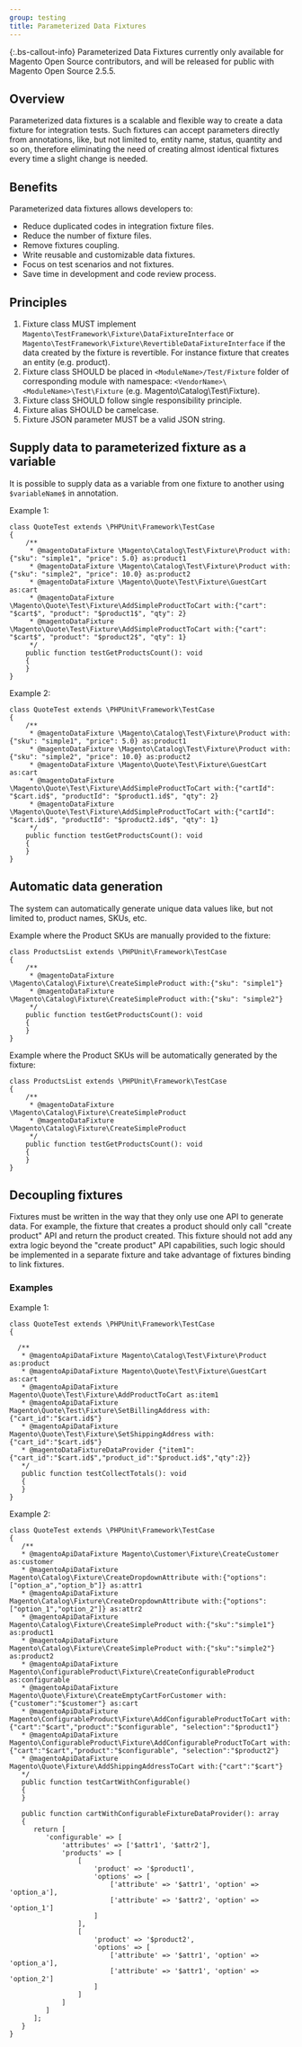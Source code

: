 ```yaml
---
group: testing
title: Parameterized Data Fixtures
---
```


{:.bs-callout-info}
Parameterized Data Fixtures currently only available for Magento Open Source contributors, and will be released for public with Magento Open Source 2.5.5.

## Overview

Parameterized data fixtures is a scalable and flexible way to create a data fixture for integration tests. Such fixtures can accept parameters directly from annotations, like, but not limited to, entity name, status, quantity and so on,
therefore eliminating the need of creating almost identical fixtures every time a slight change is needed.

## Benefits

Parameterized data fixtures allows developers to:

-  Reduce duplicated codes in integration fixture files.
-  Reduce the number of fixture files.
-  Remove fixtures coupling.
-  Write reusable and customizable data fixtures.
-  Focus on test scenarios and not fixtures.
-  Save time in development and code review process.

## Principles

1. Fixture class MUST implement `Magento\TestFramework\Fixture\DataFixtureInterface` or  `Magento\TestFramework\Fixture\RevertibleDataFixtureInterface` if the data created by the fixture is revertible. For instance fixture that creates an entity (e.g. product).
1. Fixture class SHOULD be placed in `<ModuleName>/Test/Fixture` folder of corresponding module with namespace: `<VendorName>\<ModuleName>\Test\Fixture` (e.g. Magento\Catalog\Test\Fixture).
1. Fixture class SHOULD follow single responsibility principle.
1. Fixture alias SHOULD be camelcase.
1. Fixture JSON parameter MUST be a valid JSON string.

## Supply data to parameterized fixture as a variable

It is possible to supply data as a variable from one fixture to another using `$variableName$` in annotation.

Example 1:

```php?start_inline=1
class QuoteTest extends \PHPUnit\Framework\TestCase
{
    /**
     * @magentoDataFixture \Magento\Catalog\Test\Fixture\Product with:{"sku": "simple1", "price": 5.0} as:product1
     * @magentoDataFixture \Magento\Catalog\Test\Fixture\Product with:{"sku": "simple2", "price": 10.0} as:product2
     * @magentoDataFixture \Magento\Quote\Test\Fixture\GuestCart as:cart
     * @magentoDataFixture \Magento\Quote\Test\Fixture\AddSimpleProductToCart with:{"cart": "$cart$", "product": "$product1$", "qty": 2}
     * @magentoDataFixture \Magento\Quote\Test\Fixture\AddSimpleProductToCart with:{"cart": "$cart$", "product": "$product2$", "qty": 1}
     */
    public function testGetProductsCount(): void
    {
    }
}
```

Example 2:

```php?start_inline=1
class QuoteTest extends \PHPUnit\Framework\TestCase
{
    /**
     * @magentoDataFixture \Magento\Catalog\Test\Fixture\Product with:{"sku": "simple1", "price": 5.0} as:product1
     * @magentoDataFixture \Magento\Catalog\Test\Fixture\Product with:{"sku": "simple2", "price": 10.0} as:product2
     * @magentoDataFixture \Magento\Quote\Test\Fixture\GuestCart as:cart
     * @magentoDataFixture \Magento\Quote\Test\Fixture\AddSimpleProductToCart with:{"cartId": "$cart.id$", "productId": "$product1.id$", "qty": 2}
     * @magentoDataFixture \Magento\Quote\Test\Fixture\AddSimpleProductToCart with:{"cartId": "$cart.id$", "productId": "$product2.id$", "qty": 1}
     */
    public function testGetProductsCount(): void
    {
    }
}
```

## Automatic data generation

The system can automatically generate unique data values like, but not limited to, product names, SKUs, etc.

Example where the Product SKUs are manually provided to the fixture:

```php?start_inline=1
class ProductsList extends \PHPUnit\Framework\TestCase
{
    /**
     * @magentoDataFixture \Magento\Catalog\Fixture\CreateSimpleProduct with:{"sku": "simple1"}
     * @magentoDataFixture \Magento\Catalog\Fixture\CreateSimpleProduct with:{"sku": "simple2"}
     */
    public function testGetProductsCount(): void
    {
    }
}
```

Example where the Product SKUs will be automatically generated by the fixture:

```php?start_inline=1
class ProductsList extends \PHPUnit\Framework\TestCase
{
    /**
     * @magentoDataFixture \Magento\Catalog\Fixture\CreateSimpleProduct
     * @magentoDataFixture \Magento\Catalog\Fixture\CreateSimpleProduct
     */
    public function testGetProductsCount(): void
    {
    }
}
```

## Decoupling fixtures

Fixtures must be written in the way that they only use one API to generate data. For example, the fixture that creates
a product should only call "create product" API and return the product created. This fixture should not add any extra
logic beyond the "create product" API capabilities, such logic should be implemented in a separate fixture and take
advantage of fixtures binding to link fixtures.

### Examples

Example 1:

```php?start_inline=1
class QuoteTest extends \PHPUnit\Framework\TestCase
{

  /**
   * @magentoApiDataFixture Magento\Catalog\Test\Fixture\Product as:product
   * @magentoApiDataFixture Magento\Quote\Test\Fixture\GuestCart as:cart
   * @magentoApiDataFixture Magento\Quote\Test\Fixture\AddProductToCart as:item1
   * @magentoApiDataFixture Magento\Quote\Test\Fixture\SetBillingAddress with:{"cart_id":"$cart.id$"}
   * @magentoApiDataFixture Magento\Quote\Test\Fixture\SetShippingAddress with:{"cart_id":"$cart.id$"}
   * @magentoDataFixtureDataProvider {"item1":{"cart_id":"$cart.id$","product_id":"$product.id$","qty":2}}
   */
   public function testCollectTotals(): void
   {
   }
}
```

Example 2:

```php?start_inline=1
class QuoteTest extends \PHPUnit\Framework\TestCase
{
   /**
   * @magentoApiDataFixture Magento\Customer\Fixture\CreateCustomer as:customer
   * @magentoApiDataFixture Magento\Catalog\Fixture\CreateDropdownAttribute with:{"options":["option_a","option_b"]} as:attr1
   * @magentoApiDataFixture Magento\Catalog\Fixture\CreateDropdownAttribute with:{"options":["option_1","option_2"]} as:attr2
   * @magentoApiDataFixture Magento\Catalog\Fixture\CreateSimpleProduct with:{"sku":"simple1"} as:product1
   * @magentoApiDataFixture Magento\Catalog\Fixture\CreateSimpleProduct with:{"sku":"simple2"} as:product2
   * @magentoApiDataFixture Magento\ConfigurableProduct\Fixture\CreateConfigurableProduct as:configurable
   * @magentoApiDataFixture Magento\Quote\Fixture\CreateEmptyCartForCustomer with:{"customer":"$customer"} as:cart
   * @magentoApiDataFixture Magento\ConfigurableProduct\Fixture\AddConfigurableProductToCart with:{"cart":"$cart","product":"$configurable", "selection":"$product1"}
   * @magentoApiDataFixture Magento\ConfigurableProduct\Fixture\AddConfigurableProductToCart with:{"cart":"$cart","product":"$configurable", "selection":"$product2"}
   * @magentoApiDataFixture Magento\Quote\Fixture\AddShippingAddressToCart with:{"cart":"$cart"}
   */
   public function testCartWithConfigurable()
   {
   }

   public function cartWithConfigurableFixtureDataProvider(): array
   {
      return [
         'configurable' => [
             'attributes' => ['$attr1', '$attr2'],
             'products' => [
                 [
                     'product' => '$product1',
                     'options' => [
                         ['attribute' => '$attr1', 'option' => 'option_a'],
                         ['attribute' => '$attr2', 'option' => 'option_1']
                     ]
                 ],
                 [
                     'product' => '$product2',
                     'options' => [
                         ['attribute' => '$attr1', 'option' => 'option_a'],
                         ['attribute' => '$attr1', 'option' => 'option_2']
                     ]
                 ]
             ]
         ]
      ];
   }
}
```